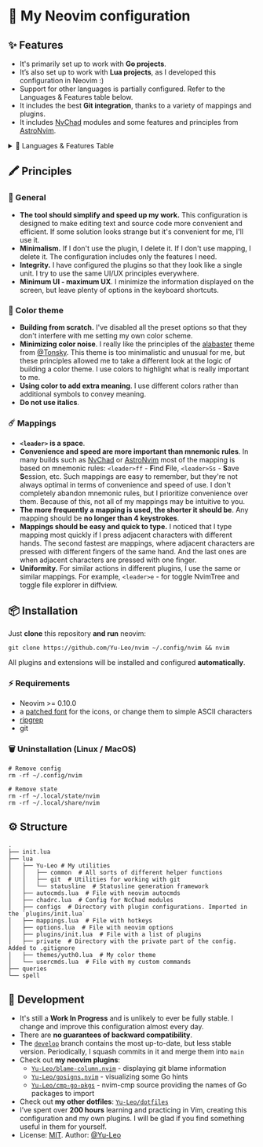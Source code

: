 # 🦁 My Neovim configuration

## ✨ Features

- It's primarily set up to work with **Go projects**.
- It’s also set up to work with **Lua projects**, as I developed this configuration in Neovim :)
- Support for other languages is partially configured. Refer to the Languages & Features table below.
- It includes the best **Git integration**, thanks to a variety of mappings and plugins.
- It includes [NvChad](https://github.com/NvChad/NvChad) modules and some features and principles from [AstroNvim](https://github.com/AstroNvim/AstroNvim).

<details><summary>🧮 Languages & Features Table</summary>

| Lang/feature   | TS         | LSP        | Format     | Lint       | Neotests     | Snippets   |
| -------------- | ---------- | ---------- | ---------- | ---------- | ------------ | ---------- |
| Go             | ✅         | ✅         | ✅         | ✅         | ✅           |            |
| JS             | ✅         |            |            |            |              |            |
| TS             | ✅         |            |            |            |              |            |
| TSX            | ✅         |            |            |            |              |            |
| Python         | ✅         |            |            |            |              |            |
| Lua            | ✅         | ✅         | ✅         | ✅ (lsp)   |              | ✅ (lsp)   |
| C++            | ✅         |            |            |            |              |            |
| Bash           | ✅         |            |            |            |              |            |
| **------**     | **------** | **------** | **------** | **------** | **------**   | **------** |
| md             | ✅         |            |            |            | ❎           |            |
| json           | ✅         |            | ✅         |            | ❎           |            |
| yaml           | ✅         |            |            |            | ❎           |            |
| toml           | ✅         |            |            |            | ❎           |            |
| docker<br>file | ✅         |            |            |            | ❎           |            |
| git<br>ignore  | ✅         |            |            |            | ❎           |            |
| make           | ✅         |            |            |            | ❎           |            |
| cmake          | ✅         |            |            |            | ❎           |            |
| html           | ✅         | ✅         |            |            | ❎           |            |
| css            | ✅         |            |            |            | ❎           |            |
| sql            | ✅         |            |            |            | ❎           |            |
| curl           | ✅         |            |            |            | ❎           |            |

</details>

## 🖍️ Principles

### 🎲 General

- **The tool should simplify and speed up my work.** This configuration is designed to make editing text and source code more convenient and efficient. If some solution looks strange but it's convenient for me, I'll use it.
- **Minimalism.** If I don't use the plugin, I delete it. If I don't use mapping, I delete it. The configuration includes only the features I need.
- **Integrity.** I have configured the plugins so that they look like a single unit. I try to use the same UI/UX principles everywhere.
- **Minimum UI - maximum UX**. I minimize the information displayed on the screen, but leave plenty of options in the keyboard shortcuts.

### 🎨 Color theme

- **Building from scratch.** I've disabled all the preset options so that they don't interfere with me setting my own color scheme.
- **Minimizing color noise**. I really like the principles of the [alabaster](https://github.com/tonsky/sublime-scheme-alabaster) theme from [@Tonsky](https://github.com/tonsky). This theme is too minimalistic and unusual for me, but these principles allowed me to take a different look at the logic of building a color theme. I use colors to highlight what is really important to me.
- **Using color to add extra meaning**. I use different colors rather than additional symbols to convey meaning.
- **Do not use italics**.

### ☄️ Mappings

- **`<leader>` is a space**.
- **Convenience and speed are more important than mnemonic rules**. In many builds such as [NvChad](https://github.com/nvchad/nvchad) or [AstroNvim](https://github.com/AstroNvim/AstroNvim) most of the mapping is based on mnemonic rules: `<leader>ff` - **F**ind **F**ile, `<leader>Ss` - **S**ave **S**ession, etc. Such mappings are easy to remember, but they're not always optimal in terms of convenience and speed of use. I don't completely abandon mnemonic rules, but I prioritize convenience over them. Because of this, not all of my mappings may be intuitive to you.
- **The more frequently a mapping is used, the shorter it should be**. Any mapping should be **no longer than 4 keystrokes**.
- **Mappings should be easy and quick to type.** I noticed that I type mapping most quickly if I press adjacent characters with different hands. The second fastest are mappings, where adjacent characters are pressed with different fingers of the same hand. And the last ones are when adjacent characters are pressed with one finger.
- **Uniformity.** For similar actions in different plugins, I use the same or similar mappings. For example, `<leader>e` - for toggle NvimTree and toggle file explorer in diffview.

## 📦 Installation

Just **clone** this repository **and run** neovim:

```shell
git clone https://github.com/Yu-Leo/nvim ~/.config/nvim && nvim
```

All plugins and extensions will be installed and configured **automatically**.

### ⚡️ Requirements

- Neovim >= 0.10.0
- a [patched font](https://www.nerdfonts.com/) for the icons, or change them to simple ASCII characters
- [ripgrep](https://github.com/BurntSushi/ripgrep)
- git

### 🗑️ Uninstallation (Linux / MacOS)

```shell
# Remove config
rm -rf ~/.config/nvim

# Remove state
rm -rf ~/.local/state/nvim
rm -rf ~/.local/share/nvim
```

## ⚙️ Structure

```shell
.
├── init.lua
├── lua
│   ├── Yu-Leo # My utilities
│   │   ├── common  # All sorts of different helper functions
│   │   ├── git  # Utilities for working with git
│   │   └── statusline  # Statusline generation framework
│   ├── autocmds.lua  # File with neovim autocmds
│   ├── chadrc.lua  # Config for NcChad modules
│   ├── configs  # Directory with plugin configurations. Imported in the `plugins/init.lua`
│   ├── mappings.lua  # File with hotkeys
│   ├── options.lua  # File with neovim options
│   ├── plugins/init.lua  # File with a list of plugins
│   ├── private  # Directory with the private part of the config. Added to .gitignore
│   ├── themes/yuth0.lua  # My color theme
│   └── usercmds.lua  # File with my custom commands
├── queries
└── spell
```

## 🚀 Development

- It's still a **Work In Progress** and is unlikely to ever be fully stable. I change and improve this configuration almost every day.
- There are **no guarantees of backward compatibility**.
- The [`develop`](https://github.com/Yu-Leo/nvim/tree/develop) branch contains the most up-to-date, but less stable version. Periodically, I squash commits in it and merge them into `main`
- Check out **my neovim plugins**:
    - [`Yu-Leo/blame-column.nvim`](https://github.com/Yu-Leo/blame-column.nvim) - displaying git blame information
    - [`Yu-Leo/gosigns.nvim`](https://github.com/Yu-Leo/gosigns.nvim) - visualizing some Go hints
    - [`Yu-Leo/cmp-go-pkgs`](https://github.com/Yu-Leo/cmp-go-pkgs) - nvim-cmp source providing the names of Go packages to import
- Check out **my other dotfiles**: [`Yu-Leo/dotfiles`](https://github.com/Yu-Leo/dotfiles)
- I’ve spent over **200 hours** learning and practicing in Vim, creating this configuration and my own plugins. I will be glad if you find something useful in them for yourself.
- License: [MIT](./LICENSE). Author: [@Yu-Leo](https://github.com/Yu-Leo)

